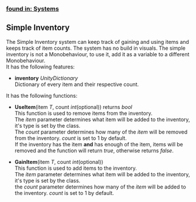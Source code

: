 ### [found in: Systems](https://github.com/Sad-AI-dev/dev-kit_Package/blob/main/Documentation/SubPages/Systems.md)
## Simple Inventory
The Simple Inventory system can keep track of gaining and using items and keeps track of item counts. 
The system has no build in visuals. 
The simple inventory is not a Monobehaviour, to use it, add it as a variable to a different Monobehaviour.  
It has the following features:

- **inventory** *UnityDictionary*  
Dictionary of every item and their respective count.

It has the following functions:

- **UseItem**(item *T*, count *int*(optional)) returns *bool*  
This function is used to remove items from the inventory.  
The *item* parameter determines what item will be added to the inventory, it's type is set by the class.  
The *count* parameter determines how many of the *item* will be removed from the inventory. *count* is set to 1 by default.  
If the inventory has the item **and** has enough of the item, items will be removed and the function will return *true*, otherwise returns *false*.

- **GainItem**(item *T*, count *int*(optional))  
This function is used to add items to the inventory.  
The *item* parameter determines what item will be added to the inventory, it's type is set by the class.  
the *count* parameter determines how many of the *item* will be added to the inventory. *count* is set to 1 by default.